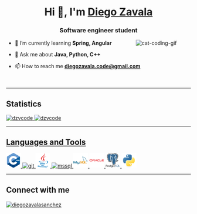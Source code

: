 <h1 align="center">Hi 👋, I'm <a href="https://www.linkedin.com/in/diegozavalasanchez/">Diego Zavala</a></h1>
<h3 align="center">Software engineer student</h3>
<img align="right" alt="cat-coding-gif" width="150" src="https://media.tenor.com/y2JXkY1pXkwAAAAM/cat-computer.gif">

- 🌱 I’m currently learning **Spring, Angular**

- 💬 Ask me about **Java, Python, C++**

- 📫 How to reach me **diegozavala.code@gmail.com**

<br>

---

## Statistics
<div>
<a href="https://github.com/dzvCode">
<img height="180em" src="https://github-readme-stats.vercel.app/api/top-langs?username=dzvcode&show_icons=true&theme=tokyonight&locale=en&layout=compact" alt="dzvcode" />
<img height="180em" src="https://github-readme-stats.vercel.app/api?username=dzvcode&show_icons=true&theme=tokyonight&locale=en" alt="dzvcode" />
</div>

---

## Languages and Tools
<p align="left"> 
<a href="https://www.w3schools.com/cpp/" target="_blank" rel="noreferrer"> <img src="https://raw.githubusercontent.com/devicons/devicon/master/icons/cplusplus/cplusplus-original.svg" alt="cplusplus" width="40" height="40"/> </a> 
<a href="https://git-scm.com/" target="_blank" rel="noreferrer"> <img src="https://www.vectorlogo.zone/logos/git-scm/git-scm-icon.svg" alt="git" width="40" height="40"/> </a> 
<a href="https://www.java.com" target="_blank" rel="noreferrer"> <img src="https://raw.githubusercontent.com/devicons/devicon/master/icons/java/java-original.svg" alt="java" width="40" height="40"/> </a> 
<a href="https://www.microsoft.com/en-us/sql-server" target="_blank" rel="noreferrer"> <img src="https://www.svgrepo.com/show/303229/microsoft-sql-server-logo.svg" alt="mssql" width="40" height="40"/> </a> 
<a href="https://www.mysql.com/" target="_blank" rel="noreferrer"> <img src="https://raw.githubusercontent.com/devicons/devicon/master/icons/mysql/mysql-original-wordmark.svg" alt="mysql" width="40" height="40"/> </a> 
<a href="https://www.oracle.com/" target="_blank" rel="noreferrer"> <img src="https://raw.githubusercontent.com/devicons/devicon/master/icons/oracle/oracle-original.svg" alt="oracle" width="40" height="40"/> </a> 
<a href="https://www.postgresql.org" target="_blank" rel="noreferrer"> <img src="https://raw.githubusercontent.com/devicons/devicon/master/icons/postgresql/postgresql-original-wordmark.svg" alt="postgresql" width="40" height="40"/> </a> 
<a href="https://www.python.org" target="_blank" rel="noreferrer"> <img src="https://raw.githubusercontent.com/devicons/devicon/master/icons/python/python-original.svg" alt="python" width="40" height="40"/> </a> 
</p>

---

## Connect with me
<p align="left">
<a href="https://linkedin.com/in/diegozavalasanchez" target="blank"><img align="center" src="https://raw.githubusercontent.com/rahuldkjain/github-profile-readme-generator/master/src/images/icons/Social/linked-in-alt.svg" alt="diegozavalasanchez" height="30" width="40" /></a>
</p>
